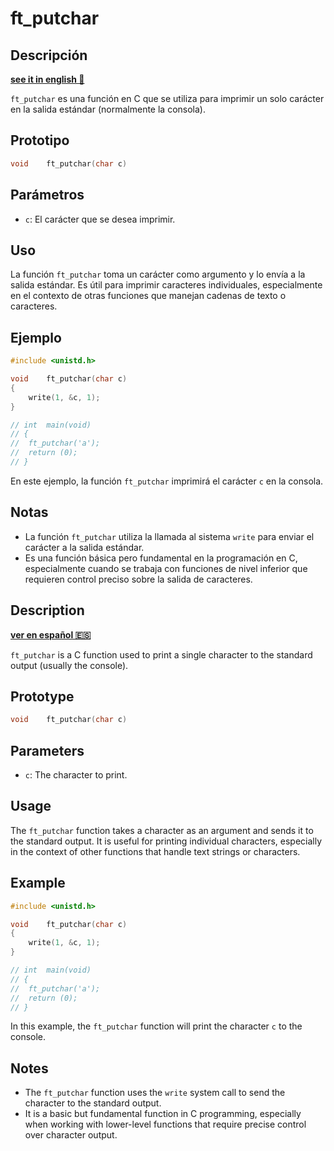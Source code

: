 # ft_putchar

## Descripción
**[see it in english 🏴󠁧󠁢󠁥󠁮󠁧󠁿](##Description)**

`ft_putchar` es una función en C que se utiliza para imprimir un solo carácter en la salida estándar (normalmente la consola).

## Prototipo

```c
void	ft_putchar(char c)
```

## Parámetros

- `c`: El carácter que se desea imprimir.

## Uso

La función `ft_putchar` toma un carácter como argumento y lo envía a la salida estándar. Es útil para imprimir caracteres individuales, especialmente en el contexto de otras funciones que manejan cadenas de texto o caracteres.

## Ejemplo

```c
#include <unistd.h>

void	ft_putchar(char c)
{
	write(1, &c, 1);
}

// int	main(void)
// {
// 	ft_putchar('a');
// 	return (0);
// }
```

En este ejemplo, la función `ft_putchar` imprimirá el carácter `c` en la consola.

## Notas

- La función `ft_putchar` utiliza la llamada al sistema `write` para enviar el carácter a la salida estándar.
- Es una función básica pero fundamental en la programación en C, especialmente cuando se trabaja con funciones de nivel inferior que requieren control preciso sobre la salida de caracteres.


## Description
**[ver en español 🇪🇸](##Descripción)**

`ft_putchar` is a C function used to print a single character to the standard output (usually the console).

## Prototype

```c
void	ft_putchar(char c)
```

## Parameters

- `c`: The character to print.

## Usage

The `ft_putchar` function takes a character as an argument and sends it to the standard output. It is useful for printing individual characters, especially in the context of other functions that handle text strings or characters.

## Example

```c
#include <unistd.h>

void	ft_putchar(char c)
{
	write(1, &c, 1);
}

// int	main(void)
// {
// 	ft_putchar('a');
// 	return (0);
// }
```

In this example, the `ft_putchar` function will print the character `c` to the console.


## Notes

- The `ft_putchar` function uses the `write` system call to send the character to the standard output.
- It is a basic but fundamental function in C programming, especially when working with lower-level functions that require precise control over character output.